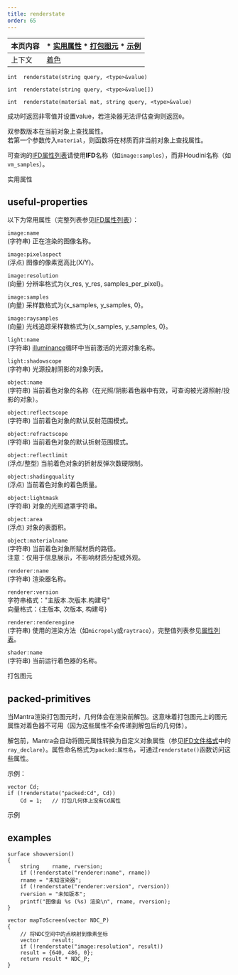 ```yaml
---
title: renderstate
order: 65
---
```

  

| 本页内容 | * [实用属性](#useful-properties) * [打包图元](#packed-primitives) * [示例](#examples) |  
| --- | --- |  
| 上下文 | [着色](../contexts/shading.html) |  

`int  renderstate(string query, <type>&value)`  

`int  renderstate(string query, <type>&value[])`  

`int  renderstate(material mat, string query, <type>&value)`  

成功时返回非零值并设置value，若渲染器无法评估查询则返回`0`。  

双参数版本在当前对象上查找属性。  
若第一个参数传入`material`，则函数将在材质而非当前对象上查找属性。  

可查询的[IFD属性列表](../../props/mantra.html)请使用**IFD**名称（如`image:samples`），而非Houdini名称（如`vm_samples`）。  

实用属性  

## useful-properties  

以下为常用属性（完整列表参见[IFD属性列表](../../props/mantra.html)）：  

`image:name`  
(字符串) 正在渲染的图像名称。  

`image:pixelaspect`  
(浮点) 图像的像素宽高比(X/Y)。  

`image:resolution`  
(向量) 分辨率格式为{x_res, y_res, samples_per_pixel}。  

`image:samples`  
(向量) 采样数格式为{x_samples, y_samples, 0}。  

`image:raysamples`  
(向量) 光线追踪采样数格式为{x_samples, y_samples, 0}。  

`light:name`  
(字符串) [illuminance](./illuminance "遍历场景中所有光源，为每个光源调用光照着色器以设置Cl和L全局变量。")循环中当前激活的光源对象名称。  

`light:shadowscope`  
(字符串) 光源投射阴影的对象列表。  

`object:name`  
(字符串) 当前着色对象的名称（在光照/阴影着色器中有效，可查询被光源照射/投影的对象）。  

`object:reflectscope`  
(字符串) 当前着色对象的默认反射范围模式。  

`object:refractscope`  
(字符串) 当前着色对象的默认折射范围模式。  

`object:reflectlimit`  
(浮点/整型) 当前着色对象的折射反弹次数硬限制。  

`object:shadingquality`  
(浮点) 当前着色对象的着色质量。  

`object:lightmask`  
(字符串) 对象的光照遮罩字符串。  

`object:area`  
(浮点) 对象的表面积。  

`object:materialname`  
(字符串) 当前着色对象所赋材质的路径。  
注意：仅用于信息展示，不影响材质分配或外观。  

`renderer:name`  
(字符串) 渲染器名称。  

`renderer:version`  
字符串格式："主版本.次版本.构建号"  
向量格式：{主版本, 次版本, 构建号}  

`renderer:renderengine`  
(字符串) 使用的渲染方法（如`micropoly`或`raytrace`），完整值列表参见[属性列表](../../props/mantra.html)。  

`shader:name`  
(字符串) 当前运行着色器的名称。  

打包图元  

## packed-primitives  

当Mantra渲染打包图元时，几何体会在渲染前解包。这意味着打包图元上的图元属性对着色器不可用（因为这些属性不会传递到解包后的几何体）。  

解包前，Mantra会自动将图元属性转换为自定义对象属性（参见[IFD文件格式](../../render/ifd.html)中的`ray_declare`）。属性命名格式为`packed:属性名`，可通过`renderstate()`函数访问这些属性。  

示例：  

```vex  
vector Cd;  
if (!renderstate("packed:Cd", Cd))  
    Cd = 1;   // 打包几何体上没有Cd属性  
```  

示例  

## examples  

```vex  
surface showversion()   
{  
    string    rname, rversion;  
    if (!renderstate("renderer:name", rname))  
    rname = "未知渲染器";  
    if (!renderstate("renderer:version", rversion))  
    rversion = "未知版本";  
    printf("图像由 %s (%s) 渲染\n", rname, rversion);  
}  

vector mapToScreen(vector NDC_P)  
{  
    // 将NDC空间中的点映射到像素坐标  
    vector    result;  
    if (!renderstate("image:resolution", result))  
    result = {640, 486, 0};  
    return result * NDC_P;  
}  
```
